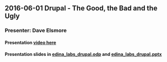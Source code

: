 ## 2016-06-01 Drupal - The Good, the Bad and the Ugly
### Presenter: Dave Elsmore
#### Presentation [video here](https://media.ed.ac.uk/media/%5BEDINA+Labs%5D+Drupal+-+The+Good%2C+the+Bad+and+the+Ugly/1_pbrdhj71/43346881)
#### Presentation slides in [edina_labs_drupal.odp](edina_labs_drupal.odp) and [edina_labs_drupal.pptx](edina_labs_drupal.pptx)
